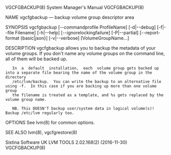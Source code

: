 VGCFGBACKUP(8)                                                System Manager's Manual                                               VGCFGBACKUP(8)

NAME
       vgcfgbackup — backup volume group descriptor area

SYNOPSIS
       vgcfgbackup [--commandprofile ProfileName] [-d|--debug] [-f|--file Filename] [-h|--help] [--ignorelockingfailure] [-P|--partial] [--report‐
       format {basic|json}] [-v|--verbose] [VolumeGroupName...]

DESCRIPTION
       vgcfgbackup allows you to backup the metadata of your volume groups.  If you don't name any volume groups on the command line, all of  them
       will be backed up.

       In  a  default  installation,  each  volume group gets backed up into a separate file bearing the name of the volume group in the directory
       /etc/lvm/backup.  You can write the backup to an alternative file using -f.  In this case if you are backing up more than one volume  group
       the filename is treated as a template, and %s gets replaced by the volume group name.

       NB. This DOESN'T backup user/system data in logical volume(s)!  Backup /etc/lvm regularly too.

OPTIONS
       See lvm(8) for common options.

SEE ALSO
       lvm(8), vgcfgrestore(8)

Sistina Software UK                                     LVM TOOLS 2.02.168(2) (2016-11-30)                                          VGCFGBACKUP(8)
